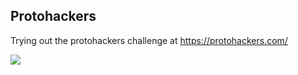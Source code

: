 ## Protohackers

Trying out the protohackers challenge at https://protohackers.com/

![](https://i.imgur.com/lPogYKX.png)
